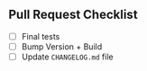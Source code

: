 ## Pull Request Checklist

- [ ] Final tests
- [ ] Bump Version + Build
- [ ] Update `CHANGELOG.md` file
